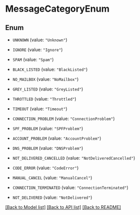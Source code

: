 # MessageCategoryEnum

## Enum


* `UNKNOWN` (value: `"Unknown"`)

* `IGNORE` (value: `"Ignore"`)

* `SPAM` (value: `"Spam"`)

* `BLACK_LISTED` (value: `"BlackListed"`)

* `NO_MAILBOX` (value: `"NoMailbox"`)

* `GREY_LISTED` (value: `"GreyListed"`)

* `THROTTLED` (value: `"Throttled"`)

* `TIMEOUT` (value: `"Timeout"`)

* `CONNECTION_PROBLEM` (value: `"ConnectionProblem"`)

* `SPF_PROBLEM` (value: `"SPFProblem"`)

* `ACCOUNT_PROBLEM` (value: `"AccountProblem"`)

* `DNS_PROBLEM` (value: `"DNSProblem"`)

* `NOT_DELIVERED_CANCELLED` (value: `"NotDeliveredCancelled"`)

* `CODE_ERROR` (value: `"CodeError"`)

* `MANUAL_CANCEL` (value: `"ManualCancel"`)

* `CONNECTION_TERMINATED` (value: `"ConnectionTerminated"`)

* `NOT_DELIVERED` (value: `"NotDelivered"`)


[[Back to Model list]](../README.md#documentation-for-models) [[Back to API list]](../README.md#documentation-for-api-endpoints) [[Back to README]](../README.md)


